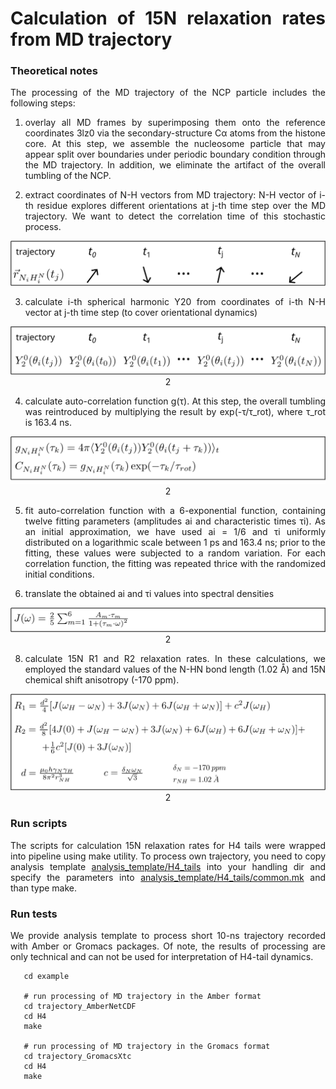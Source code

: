 <div align="justify">

# Calculation of 15N relaxation rates from MD trajectory

### Theoretical notes

The processing of the MD trajectory of the NCP particle includes the following steps:

1) overlay all MD frames by superimposing them onto the reference coordinates 3lz0 via the secondary-structure Cα atoms
   from the histone core. At this step, we assemble the nucleosome particle that may appear split over boundaries under
   periodic boundary condition through the MD trajectory. In addition, we eliminate the artifact of the overall tumbling
   of the NCP.


2) extract coordinates of N-H vectors from MD trajectory: N-H vector of i-th residue explores different orientations at
   j-th time step over the MD trajectory. We want to detect the correlation time of this stochastic process.

<p align="center">
  <img src="figures/rNH_traj.png">
</p>

3) calculate i-th spherical harmonic Y20 from coordinates of i-th N-H vector at j-th time step (to cover orientational
   dynamics)

<p align="center">
  <img src="figures/Y20_traj.png">2
</p>

4) calculate auto-correlation function g(τ). At this step, the overall tumbling was reintroduced by multiplying the
   result by exp(-τ/τ_rot), where τ_rot is 163.4 ns.

<p align="center">
  <img src="figures/auto-correlation_func.png">2
</p>

5) fit auto-correlation function with a 6-exponential function, containing twelve fitting parameters (amplitudes ai and
   characteristic times τi). As an initial approximation, we have used ai = 1/6 and τi uniformly distributed on a
   logarithmic scale between 1 ps and 163.4 ns; prior to the fitting, these values were subjected to a random variation.
   For each correlation function, the fitting was repeated thrice with the randomized initial conditions.


6) translate the obtained ai and τi values into spectral densities

<p align="center">
  <img src="figures/spectral_density.png">2
</p>

8) calculate 15N R1 and R2 relaxation rates. In these calculations, we employed the standard values of the N-HN bond
   length (1.02 Å) and 15N chemical shift anisotropy (-170 ppm).

<p align="center">
  <img src="figures/relaxation_rates.png">2
</p>

### Run scripts

The scripts for calculation 15N relaxation rates for H4 tails were wrapped into pipeline using make utility. To process
own trajectory, you need to copy analysis template [analysis_template/H4_tails](analysis_template/H4_tails) into your
handling dir and specify the parameters
into [analysis_template/H4_tails/common.mk](analysis_template/H4_tails/common.mk) and than type make.

### Run tests

We provide analysis template to process short 10-ns trajectory recorded with Amber or Gromacs packages. Of note, the
results of processing are only technical and can not be used for interpretation of H4-tail dynamics.

```code-block:: bash
   cd example
   
   # run processing of MD trajectory in the Amber format 
   cd trajectory_AmberNetCDF
   cd H4 
   make
   
   # run processing of MD trajectory in the Gromacs format 
   cd trajectory_GromacsXtc
   cd H4 
   make 
```

</div>
